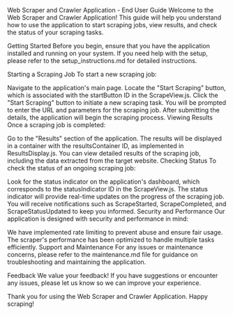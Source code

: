 Web Scraper and Crawler Application - End User Guide
Welcome to the Web Scraper and Crawler Application! This guide will help you understand how to use the application to start scraping jobs, view results, and check the status of your scraping tasks.

Getting Started
Before you begin, ensure that you have the application installed and running on your system. If you need help with the setup, please refer to the setup_instructions.md for detailed instructions.

Starting a Scraping Job
To start a new scraping job:

Navigate to the application's main page.
Locate the "Start Scraping" button, which is associated with the startButton ID in the ScrapeView.js.
Click the "Start Scraping" button to initiate a new scraping task.
You will be prompted to enter the URL and parameters for the scraping job.
After submitting the details, the application will begin the scraping process.
Viewing Results
Once a scraping job is completed:

Go to the "Results" section of the application.
The results will be displayed in a container with the resultsContainer ID, as implemented in ResultsDisplay.js.
You can view detailed results of the scraping job, including the data extracted from the target website.
Checking Status
To check the status of an ongoing scraping job:

Look for the status indicator on the application's dashboard, which corresponds to the statusIndicator ID in the ScrapeView.js.
The status indicator will provide real-time updates on the progress of the scraping job.
You will receive notifications such as ScrapeStarted, ScrapeCompleted, and ScrapeStatusUpdated to keep you informed.
Security and Performance
Our application is designed with security and performance in mind:

We have implemented rate limiting to prevent abuse and ensure fair usage.
The scraper's performance has been optimized to handle multiple tasks efficiently.
Support and Maintenance
For any issues or maintenance concerns, please refer to the maintenance.md file for guidance on troubleshooting and maintaining the application.

Feedback
We value your feedback! If you have suggestions or encounter any issues, please let us know so we can improve your experience.

Thank you for using the Web Scraper and Crawler Application. Happy scraping!
